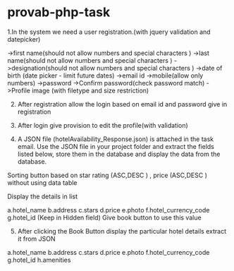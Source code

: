 # provab-php-task

1.In the system we need a user registration.(with jquery validation and datepicker)

->first name(should not allow numbers and special characters )
->last name(should not allow numbers and special characters )
->designation(should not allow numbers and special characters )
->date of birth (date picker - limit future dates)
->email id
->mobile(allow only numbers)
->password
->Confirm password(check password match)
->Profile image (with filetype and size restriction)

2. After registration allow the login based on email id and password give in registration

3. After login give provision to edit the profile(with validation)

4. A JSON file (hotelAvailability_Response.json) is attached in the task email. Use the
JSON file in your project folder and extract the fields listed below, store them in the
database and display the data from the database.

Sorting button based on star rating (ASC,DESC ) , price (ASC,DESC ) without using
data table

Display the details in list

a.hotel_name
b.address
c.stars
d.price
e.photo
f.hotel_currency_code
g.hotel_id (Keep in Hidden field) Give book button to use this value

5. After clicking the Book Button display the particular hotel details extract it from JSON

a.hotel_name
b.address
c.stars
d.price
e.photo
f.hotel_currency_code
g.hotel_id
h.amenities
